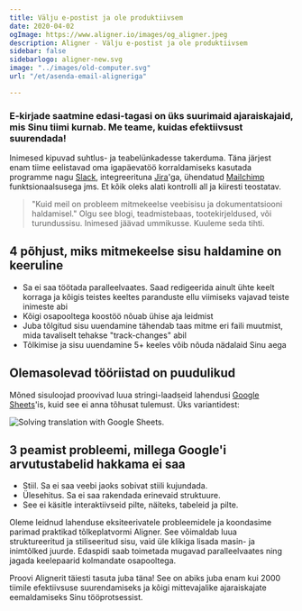 ```yaml
---
title: Välju e-postist ja ole produktiivsem
date: 2020-04-02
ogImage: https://www.aligner.io/images/og_aligner.jpeg
description: Aligner - Välju e-postist ja ole produktiivsem
sidebar: false
sidebarlogo: aligner-new.svg
image: "../images/old-computer.svg"
url: "/et/asenda-email-aligneriga"

---
```

### E-kirjade saatmine edasi-tagasi on üks suurimaid ajaraiskajaid, mis Sinu tiimi kurnab. Me teame, kuidas efektiivsust suurendada!

Inimesed kipuvad suhtlus- ja teabelünkadesse takerduma. Täna järjest enam tiime eelistavad oma igapäevatöö korraldamiseks kasutada programme nagu [Slack](https://www.slack.com "Slack"), integreerituna [Jira](https://www.slack.com "Jira")'ga, ühendatud [Mailchimp](https://mailchimp.com "Mailchimp") funktsionaalsusega jms. Et kõik oleks alati kontrolli all ja kiiresti teostatav.

> "Kuid meil on probleem mitmekeelse veebisisu ja dokumentatsiooni haldamisel." Olgu see blogi, teadmistebaas, tootekirjeldused, või turundussisu. Inimesed jäävad ummikusse. Kuuleme seda tihti.

## 4 põhjust, miks mitmekeelse sisu haldamine on keeruline

* Sa ei saa töötada paralleelvaates. Saad redigeerida ainult ühte keelt korraga ja kõigis teistes keeltes paranduste ellu viimiseks vajavad teiste inimeste abi
* Kõigi osapooltega koostöö nõuab ühise aja leidmist
* Juba tõlgitud sisu uuendamine tähendab taas mitme eri faili muutmist, mida tavaliselt tehakse "track-changes" abil
* Tõlkimise ja sisu uuendamine 5+ keeles võib nõuda nädalaid Sinu aega

## Olemasolevad tööriistad on puudulikud

Mõned sisuloojad proovivad luua stringi-laadseid lahendusi [Google Sheets](https://www.google.com/sheets/about/ "Google Sheets")'is, kuid see ei anna tõhusat tulemust. Üks variantidest:

![Solving translation with Google Sheets](https://www.jacknorell.com/wp-content/uploads/2014/08/aliexpress-googletranslate-formula.jpg "Solving translation with Google Sheets").

## 3 peamist probleemi, millega Google'i arvutustabelid hakkama ei saa

* Stiil. Sa ei saa veebi jaoks sobivat stiili kujundada.
* Ülesehitus. Sa ei saa rakendada erinevaid struktuure.
* See ei käsitle interaktiivseid pilte, näiteks, tabeleid ja pilte.

Oleme leidnud lahenduse eksiteerivatele probleemidele ja koondasime parimad praktikad tõlkeplatvormi Aligner. See võimaldab luua struktureeritud ja stiliseeritud sisu, vaid üle klikiga lisada masin- ja inimtõlked juurde. Edaspidi saab toimetada mugavad paralleelvaates ning jagada keelepaarid kolmandate osapooltega.

Proovi Alignerit täiesti tasuta juba täna! See on abiks juba enam kui 2000 tiimile efektiivsuse suurendamiseks ja kõigi mittevajalike ajaraiskajate eemaldamiseks Sinu tööprotsessist.